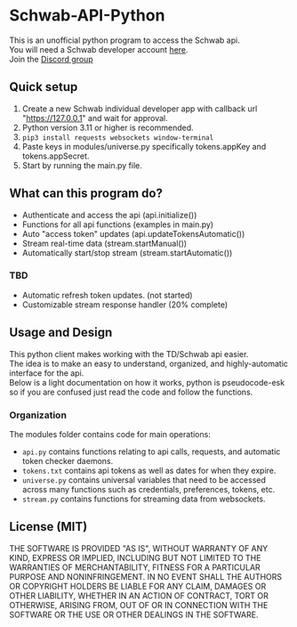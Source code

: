 # Schwab-API-Python 
This is an unofficial python program to access the Schwab api.    
You will need a Schwab developer account [here](https://beta-developer.schwab.com/).        
Join the [Discord group](https://discord.gg/m7SSjr9rs9)


## Quick setup
1. Create a new Schwab individual developer app with callback url "https://127.0.0.1" and wait for approval.
2. Python version 3.11 or higher is recommended.     
3. `pip3 install requests websockets window-terminal`
4. Paste keys in modules/universe.py specifically tokens.appKey and tokens.appSecret.
5. Start by running the main.py file.

## What can this program do?
 - Authenticate and access the api (api.initialize())
 - Functions for all api functions (examples in main.py)
 - Auto "access token" updates (api.updateTokensAutomatic())
 - Stream real-time data (stream.startManual())
 - Automatically start/stop stream (stream.startAutomatic())
 ### TBD 
 - Automatic refresh token updates. (not started)
 - Customizable stream response handler (20% complete)


## Usage and Design
This python client makes working with the TD/Schwab api easier.    
The idea is to make an easy to understand, organized, and highly-automatic interface for the api.   
Below is a light documentation on how it works, python is pseudocode-esk so if you are confused just read the code and follow the functions. 

### Organization

The modules folder contains code for main operations:     
 - `api.py` contains functions relating to api calls, requests, and automatic token checker daemons.
 - `tokens.txt` contains api tokens as well as dates for when they expire.
 - `universe.py` contains universal variables that need to be accessed across many functions such as credentials, preferences, tokens, etc.
 - `stream.py` contains functions for streaming data from websockets.

<!---
### Initialization
main.py initializes below main() in `if __name__ == '__main__':` each call is described below:
 1. `api.initialize()` # This calls a function that checks if the access or refresh token need to be re-authenticated. It also adds the tokens and expire times to variables in `universe.py`
 2. `main()` # This is where you put your code to be run.
-->
## License (MIT)

THE SOFTWARE IS PROVIDED "AS IS", WITHOUT WARRANTY OF ANY KIND, EXPRESS OR
IMPLIED, INCLUDING BUT NOT LIMITED TO THE WARRANTIES OF MERCHANTABILITY,
FITNESS FOR A PARTICULAR PURPOSE AND NONINFRINGEMENT. IN NO EVENT SHALL THE
AUTHORS OR COPYRIGHT HOLDERS BE LIABLE FOR ANY CLAIM, DAMAGES OR OTHER
LIABILITY, WHETHER IN AN ACTION OF CONTRACT, TORT OR OTHERWISE, ARISING FROM,
OUT OF OR IN CONNECTION WITH THE SOFTWARE OR THE USE OR OTHER DEALINGS IN THE
SOFTWARE.
